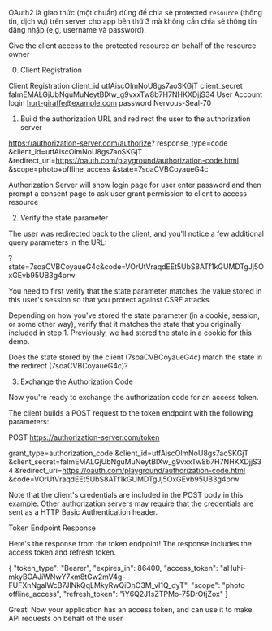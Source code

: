 OAuth2 là giao thức (một chuẩn) dùng để chia sẻ protected `resource` (thông tin, dịch vụ) trên server cho app bên thứ 3 mà không cần chia sẻ thông tin đăng nhập (e,g, username và password).

Give the client access to the protected resource on behalf of
the resource owner

0. Client Registration

Client Registration
client_id 	utfAiscOlmNoU8gs7aoSKGjT
client_secret 	faImEMALGjUbNguMuNeytBIXw_g9vxxTw8b7H7NHKXDjjS34
User Account
login 	hurt-giraffe@example.com
password 	Nervous-Seal-70

1. Build the authorization URL and redirect the user to the authorization server

https://authorization-server.com/authorize?
  response_type=code
  &client_id=utfAiscOlmNoU8gs7aoSKGjT
  &redirect_uri=https://oauth.com/playground/authorization-code.html
  &scope=photo+offline_access
  &state=7soaCVBCoyaueG4c

Authorization Server will show login page for user enter password and then prompt a consent page to ask user grant permission to client to access resource


2. Verify the state parameter

The user was redirected back to the client, and you'll notice a few additional query parameters in the URL:

?state=7soaCVBCoyaueG4c&code=VOrUtVraqdEEt5UbS8ATf1kGUMDTgJj5OxGEvb95UB3g4prw

You need to first verify that the state parameter matches the value stored in this user's session so that you protect against CSRF attacks.

Depending on how you've stored the state parameter (in a cookie, session, or some other way), verify that it matches the state that you originally included in step 1. Previously, we had stored the state in a cookie for this demo.

Does the state stored by the client (7soaCVBCoyaueG4c) match the state in the redirect (7soaCVBCoyaueG4c)?



3. Exchange the Authorization Code

Now you're ready to exchange the authorization code for an access token.

The client builds a POST request to the token endpoint with the following parameters:

POST https://authorization-server.com/token

grant_type=authorization_code
&client_id=utfAiscOlmNoU8gs7aoSKGjT
&client_secret=faImEMALGjUbNguMuNeytBIXw_g9vxxTw8b7H7NHKXDjjS34
&redirect_uri=https://oauth.com/playground/authorization-code.html
&code=VOrUtVraqdEEt5UbS8ATf1kGUMDTgJj5OxGEvb95UB3g4prw

Note that the client's credentials are included in the POST body in this example. Other authorization servers may require that the credentials are sent as a HTTP Basic Authentication header.



Token Endpoint Response

Here's the response from the token endpoint! The response includes the access token and refresh token.

{
  "token_type": "Bearer",
  "expires_in": 86400,
  "access_token": "aHuhi-mkyBOAJiWNwY7xm8tGw2mV4g-FUFXnNgalWcB7JlNkQqLMkyRwQiDhO3M_vI1Q_dyT",
  "scope": "photo offline_access",
  "refresh_token": "iY6Q2J1sZTPMo-75DrOtjZox"
}

Great! Now your application has an access token, and can use it to make API requests on behalf of the user